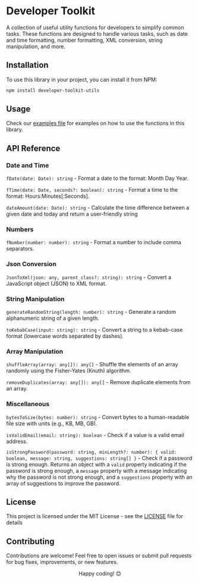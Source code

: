 # Developer Toolkit

A collection of useful utility functions for developers to simplify common tasks. These functions are designed to handle various tasks, such as date and time formatting, number formatting, XML conversion, string manipulation, and more.

## Installation

To use this library in your project, you can install it from NPM:

```bash
npm install developer-toolkit-utils
```

## Usage

Check our [examples file](./tests/index.js) for examples on how to use the functions in this library.

## API Reference

### Date and Time

`fDate(date: Date): string` - Format a date to the format: Month Day Year.

`fTime(date: Date, seconds?: boolean): string` - Format a time to the format: Hours:Minutes[:Seconds].

`dateAmount(date: Date): string` - Calculate the time difference between a given date and today and return a user-friendly string

### Numbers

`fNumber(number: number): string` - Format a number to include comma separators.

### Json Conversion

`JsonToXml(json: any, parent_class?: string): string` - Convert a JavaScript object (JSON) to XML format.

### String Manipulation
`generateRandomString(length: number): string` - Generate a random alphanumeric string of a given length.

`toKebabCase(input: string): string` - Convert a string to a kebab-case format (lowercase words separated by dashes).


### Array Manipulation
`shuffleArray(array: any[]): any[]` - Shuffle the elements of an array randomly using the Fisher-Yates (Knuth) algorithm.

`removeDuplicates(array: any[]): any[]` - Remove duplicate elements from an array.

### Miscellaneous
`bytesToSize(bytes: number): string` - Convert bytes to a human-readable file size with units (e.g., KB, MB, GB).

`isValidEmail(email: string): boolean` - Check if a value is a valid email address.

`isStrongPassword(password: string, minLength?: number): { valid: boolean, message: string, suggestions: string[] }` - Check if a password is strong enough. Returns an object with a `valid` property indicating if the password is strong enough, a `message` property with a message indicating why the password is not strong enough, and a `suggestions` property with an array of suggestions to improve the password.


## License
This project is licensed under the MIT License - see the [LICENSE](LICENSE) file for details


## Contributing

Contributions are welcome! Feel free to open issues or submit pull requests for bug fixes, improvements, or new features.

<p align="center"> Happy coding! 😊 </p>
